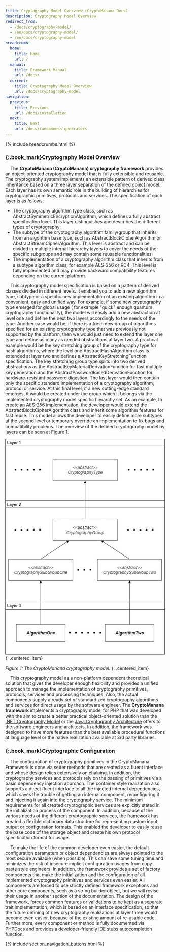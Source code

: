 ```yaml
---
title: Cryptography Model Overview (CryptoManana Docs)
description: Cryptography Model Overview.
redirect_from:
  - /docs/cryptography-model/
  - /en/docs/cryptography-model/
  - /en/docs/cryptography-model
breadcrumb:
  home:
    title: Home
    url: /
  manual:
    title: Framework Manual
    url: /docs/
  current:
    title: Cryptography Model Overview
    url: /docs/cryptography-model
navigation:
  previous:
    title: Previous
    url: /docs/installation
  next:
    title: Next
    url: /docs/randomness-generators
---
```


{% include breadcrumbs.html %}

### [](#cryptography-model-overview){:.book_mark}Cryptography Model Overview ###

&nbsp;&nbsp;&nbsp;&nbsp;The **CryptoMañana (CryptoManana) cryptography framework** provides an object-oriented
cryptography model that is fully extensible and reusable. The cryptography system implements an extensible pattern of
derived class inheritance based on a three layer separation of the defined object model. Each layer has its own semantic
role in the building of hierarchies for cryptographic primitives, protocols and services. The specification of each
layer is as follows:

- The cryptography algorithm type class, such as AbstractSymmetricEncryptionAlgorithm, which defines a fully abstract
  specification level. This layer distinguishes and describes the different types of cryptography;
- The subtype of the cryptography algorithm family/group that inherits from an algorithm base type, such as
  AbstractBlockCipherAlgorithm or AbstractStreamCipherAlgorithm. This level is abstract and can be divided in multiple
  internal hierarchy layers to cover the needs of the specific subgroups and may contain some reusable functionalities;
- The implementation of a cryptography algorithm class that inherits from a subtype algorithm class, for example AES-256
  or RC4. This level is fully implemented and may provide backward compatibility features depending on the current
  platform.

&nbsp;&nbsp;&nbsp;&nbsp;This cryptography model specification is based on a pattern of derived classes divided in
different levels. It enabled you to add a new algorithm type, subtype or a specific new implementation of an existing
algorithm in a convenient, easy and unified way. For example, if some new cryptography type emerged for global usage (
for example "quick" enough quantum cryptography functionality), the model will easily add a new abstraction at level one
and define the next two layers accordingly to the needs of the type. Another case would be, if there is a fresh new
group of algorithms specified for an existing cryptography type that was previously not supported by the platform, then
we would just need to extend the layer one type and define as many as needed abstractions at layer two. A practical
example would be the key stretching group of the cryptography type for hash algorithms, where the level one
AbstractHashAlgorithm class is extended at layer two and defines a AbstractKeyStretchingFunction specification. The key
stretching group type splits into two derived abstractions as the AbstractKeyMaterialDerivationFunction for fast
multiple key generation and the AbstractPasswordBasedDerivationFunction for hardware-resistant password digestion. The
last layer would then contain only the specific standard implementation of a cryptography algorithm, protocol or
service. At this final level, if a new cutting-edge standard emerges, it would be created under the group which it
belongs via the implemented cryptography model specific hierarchy set. As an example, to create an AES-256
implementation, the developer would extend the AbstractBlockCipherAlgorithm class and inherit some algorithm features
for fast reuse. This model allows the developer to easily define more subtypes at the second level or temporary override
an implementation to fix bugs and compatibility problems. The overview of the defined cryptography model by layers can
be seen at Figure 1.

![Cryptography Model Overview](../images/docs/cryptography-model.jpg "CryptoManana Cryptography Model Overview")
{: .centered_item}

*Figure 1: The CryptoManana cryptography model.*
{: .centered_item}

&nbsp;&nbsp;&nbsp;&nbsp;This cryptography model as a non-platform dependent theoretical solution that gives the
developer enough flexibility and provides a unified approach to manage the implementation of cryptography primitives,
protocols, services and processing techniques. Also, the actual components supply a ready set of standardized
cryptography algorithms and services for direct usage by the software engineer. The **CryptoManana framework**
implements a cryptography model for PHP that was developed with the aim to create a better practical object-oriented
solution than
the [.NET Cryptography Model](https://docs.microsoft.com/en-us/dotnet/standard/security/cryptography-model) or
the [Java Cryptography Architecture](https://docs.oracle.com/javase/8/docs/technotes/guides/security/crypto/CryptoSpec.html)
offers to the software engineers and architects. In addition, the framework was designed to have more features than the
best available procedural functions at language level or the native realization available at 3rd party libraries.

### [](#cryptographic-configuration){:.book_mark}Cryptographic Configuration ###

&nbsp;&nbsp;&nbsp;&nbsp;The configuration of cryptography primitives in the CryptoManana Framework is done via setter
methods that are created as a fluent interface and whose design relies extensively on chaining. In addition, the
cryptography services and protocols rely on the passing of primitives via a basic dependency injection approach. The
container style realization also supports a direct fluent interface to all the injected internal dependencies, which
saves the trouble of getting an internal component, reconfiguring it and injecting it again into the cryptography
service. The minimum requirements for all created cryptographic services are explicitly stated in the initialization
process of the component. In addition, because of the various needs of the different cryptographic services, the
framework has created a flexible dictionary data structure for representing custom input, output or configuration
formats. This enabled the developer to easily reuse the base code of the storage object and create his own protocol
specification format for usage.

&nbsp;&nbsp;&nbsp;&nbsp;To make the life of the common developer even easier, the default configuration parameters or
object dependencies are always pointed to the most secure available (when possible). This can save some tuning time and
minimizes the risk of insecure implicit configuration usages from copy-paste style engineers. In addition, the framework
provides a set of factory components that make the initialization and the configuration of all implemented cryptography
primitives and services even easier. All components are forced to use strictly defined framework exceptions and other
core components, such as a string builder object, but we will revise their usage in another section of the
documentation. The design of the framework, forces common features or validations to be kept as a separate trait
implementation, which is based on an interface specification, so that the future defining of new cryptography
realizations at layer three would become even easier, because of the existing amount of re-usable code. Further more,
every component or method is fully documented via PHPDocs and provides a developer-friendly IDE stubs autocompletion
function.

{% include section_navigation_buttons.html %}
